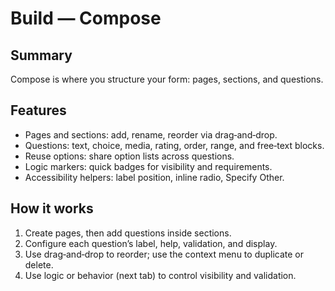 # Build — Compose

## Summary

Compose is where you structure your form: pages, sections, and questions.

## Features

- Pages and sections: add, rename, reorder via drag‑and‑drop.
- Questions: text, choice, media, rating, order, range, and free‑text blocks.
- Reuse options: share option lists across questions.
- Logic markers: quick badges for visibility and requirements.
- Accessibility helpers: label position, inline radio, Specify Other.

## How it works

1) Create pages, then add questions inside sections.
2) Configure each question’s label, help, validation, and display.
3) Use drag‑and‑drop to reorder; use the context menu to duplicate or delete.
4) Use logic or behavior (next tab) to control visibility and validation.

